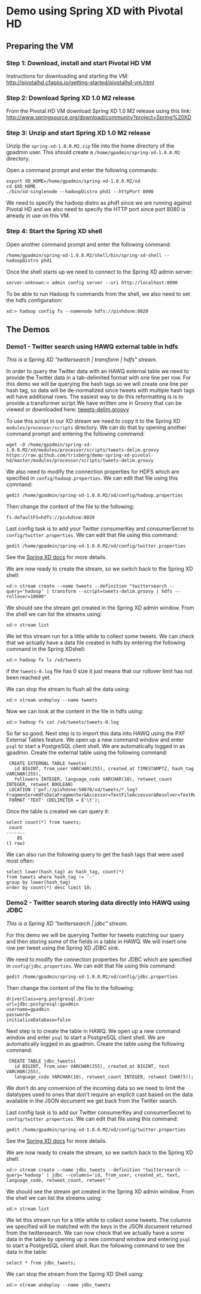 # Demo using Spring XD with Pivotal HD

## Preparing the VM

### Step 1: Download, install and start Pivotal HD VM

Instructions for downloading and starting the VM: 
http://pivotalhd.cfapps.io/getting-started/pivotalhd-vm.html

### Step 2: Download Spring XD 1.0 M2 release

From the Pivotal HD VM download Spring XD 1.0 M2 release using this link: 
http://www.springsource.org/download/community?project=Spring%20XD

### Step 3: Unzip and start Spring XD 1.0 M2 release

Unzip the `spring-xd-1.0.0.M2.zip` file into the home directory of the gpadmin user. This should create 
a `/home/gpadmin/spring-xd-1.0.0.M2` directory.

Open a command prompt and enter the following commands:

    export XD_HOME=/home/gpadmin/spring-xd-1.0.0.M2/xd
    cd $XD_HOME
    ./bin/xd-singlenode --hadoopDistro phd1 --httpPort 8090

We need to specify the hadoop distro as phd1 since we are running against Pivotal HD and we also 
need to specify the HTTP port since port 8080 is already in use on this VM.

### Step 4: Start the Spring XD shell

Open another command prompt and enter the following command:

    /home/gpadmin/spring-xd-1.0.0.M2/shell/bin/spring-xd-shell --hadoopDistro phd1
    
Once the shell starts up we need to connect to the Spring XD admin server:

    server-unknown:> admin config server --uri http://localhost:8090

To be able to run Hadoop fs commands from the shell, we also need to set the hdfs configuration:

    xd:> hadoop config fs --namenode hdfs://pivhdsne:8020
    

## The Demos

### Demo1 - Twitter search using HAWQ external table in hdfs

*This is a Spring XD "twittersearch | transform | hdfs" stream.*

In order to query the Twitter data with an HAWQ external table we need to provide the Twitter data in a 
tab-delimited format with one line per row. For this demo we will be querying the hash tags so we will create one 
line per hash tag, so data will be de-normalized since tweets with multiple hash tags will have additional rows. 
The easiest way to do this reformatting is is to provide a transformer script.We have written one in Groovy that can 
be viewed or downloaded here: 
[tweets-delim.groovy](https://raw.github.com/trisberg/demo-spring-xd-pivotal-hd/master/modules/processor/scripts/tweets-delim.groovy)

To use this script in our XD stream we need to copy it to the Spring XD `modules/processor/scripts` directory. We can do that 
by opening another command prompt and entering the following commwnd:

    wget -O /home/gpadmin/spring-xd-1.0.0.M2/xd/modules/processor/scripts/tweets-delim.groovy https://raw.github.com/trisberg/demo-spring-xd-pivotal-hd/master/modules/processor/scripts/tweets-delim.groovy 

We also need to modify the connection properties for HDFS which are specified in `config/hadoop.properties`. We can edit that file using this command:

    gedit /home/gpadmin/spring-xd-1.0.0.M2/xd/config/hadoop.properties

Then change the content of the file to the following:

```
fs.defaultFS=hdfs://pivhdsne:8020
```

Last config task is to add your Twitter consumerKey and consumerSecret to `config/twitter.properties`. We can edit that file using this command:

    gedit /home/gpadmin/spring-xd-1.0.0.M2/xd/config/twitter.properties
    
See the [Spring XD docs](https://github.com/SpringSource/spring-xd/wiki/Sources#wiki-twittersearch) for more details.

We are now ready to create the stream, so we switch back to the Spring XD shell:

    xd:> stream create --name tweets --definition "twittersearch --query='hadoop' | transform --script=tweets-delim.groovy | hdfs --rollover=10000"

We should see the stream get created in the Spring XD admin window. From the shell we can list the streams using:

    xd:> stream list
    
We let this stream run for a little while to collect some tweets. We can check that we actually have a data file created
in hdfs by entering the following command in the Spring XDshell:

    xd:> hadoop fs ls /xd/tweets

if the `tweets-0.log` file has 0 size it just means that our rollover limit has not been reached yet.

We can stop the stream to flush all the data using:

    xd:> stream undeploy --name tweets
    
Now we can look at the content in the file in hdfs using:

    xd:> hadoop fs cat /xd/tweets/tweets-0.log
    
So far so good. Next step is to import this data into HAWQ using the PXF External Tables feature. We open up a new command window
and enter `psql` to start a PostgreSQL client shell. We are automatically logged in as gpadmin. Create the external table using the 
following command:

     CREATE EXTERNAL TABLE tweets(
       id BIGINT, from_user VARCHAR(255), created_at TIMESTAMPTZ, hash_tag VARCHAR(255), 
       followers INTEGER, language_code VARCHAR(10), retweet_count INTEGER, retweet BOOLEAN) 
     LOCATION ('pxf://pivhdsne:50070/xd/tweets/*.log?Fragmenter=HdfsDataFragmenter&Accessor=TextFileAccessor&Resolver=TextResolver') 
     FORMAT 'TEXT' (DELIMITER = E'\t');

Once the table is created we can query it:

    select count(*) from tweets;
     count
    -------
        85
    (1 row)
     
We can also run the following query to get the hash tags that were used most often:

    select lower(hash_tag) as hash_tag, count(*) 
    from tweets where hash_tag != '-' 
    group by lower(hash_tag) 
    order by count(*) desc limit 10;


### Demo2 - Twitter search storing data directly into HAWQ using JDBC

*This is a Spring XD "twittersearch | jdbc" stream.*

For this demo we will be querying Twitter for tweets matching our query and then storing some of the fields in a table in
HAWQ. We will insert one row per tweet using the Spring XD JDBC sink.

We need to modify the connection properties for JDBC which are specified in `config/jdbc.properties`. We can edit that file 
using this command:

    gedit /home/gpadmin/spring-xd-1.0.0.M2/xd/config/jdbc.properties

Then change the content of the file to the following:

```
driverClass=org.postgresql.Driver
url=jdbc:postgresql:gpadmin
username=gpadmin
password=
initializeDatabase=false
```

Next step is to create the table in HAWQ. We open up a new command window and enter `psql` to start a PostgreSQL client 
shell. We are automatically logged in as gpadmin. Create the table using the following command:

     CREATE TABLE jdbc_tweets(
       id BIGINT, from_user VARCHAR(255), created_at BIGINT, text VARCHAR(255), 
       language_code VARCHAR(10), retweet_count INTEGER, retweet CHAR(5)); 

We don't do any conversion of the incoming data so we need to limit the datatypes used to ones that don't require an explicit cast based on the data 
available in the JSON document we get back from the Twitter search.

Last config task is to add our Twitter consumerKey and consumerSecret to `config/twitter.properties`. We can edit that file using this command:

    gedit /home/gpadmin/spring-xd-1.0.0.M2/xd/config/twitter.properties
    
See the [Spring XD docs](https://github.com/SpringSource/spring-xd/wiki/Sources#wiki-twittersearch) for more details.

We are now ready to create the stream, so we switch back to the Spring XD shell:

    xd:> stream create --name jdbc_tweets --definition "twittersearch --query='hadoop' | jdbc --columns='id, from_user, created_at, text, language_code, retweet_count, retweet'"

We should see the stream get created in the Spring XD admin window. From the shell we can list the streams using:

    xd:> stream list
    
We let this stream run for a little while to collect some tweets. The columns we specified will be matched with the keys in the JSON document
returned from the twittersearch. We can now check that we actually have a some data in the table by opening up a new 
command window and entering `psql` to start a PostgreSQL client shell. Run the following command to see the data in 
the table:

    select * from jdbc_tweets;
     
We can stop the stream from the Spring XD Shell using:

    xd:> stream undeploy --name jdbc_tweets

